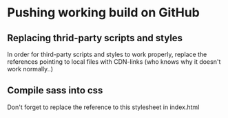 # Pushing working build on GitHub

## Replacing thrid-party scripts and styles
In order for third-party scripts and styles to work properly, replace the references pointing to local files with CDN-links (who knows why it doesn't work normally..)

## Compile sass into css
Don't forget to replace the reference to this stylesheet in index.html
